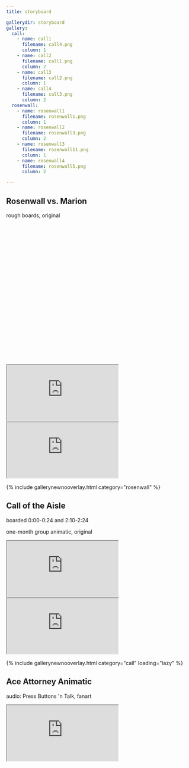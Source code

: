 ```yaml
---
title: storyboard

gallerydir: storyboard
gallery:
  call:
    - name: call1
      filename: call4.png
      column: 1
    - name: call2
      filename: call1.png
      column: 2
    - name: call3
      filename: call2.png
      column: 1
    - name: call4
      filename: call3.png
      column: 2
  rosenwall:
    - name: rosenwall1
      filename: rosenwall1.png
      column: 1
    - name: rosenwall2
      filename: rosenwall3.png
      column: 2
    - name: rosenwall3
      filename: rosenwall11.png
      column: 1
    - name: rosenwall4
      filename: rosenwall5.png
      column: 2

---
```


## Rosenwall vs. Marion

rough boards, original

<div class="medwidth">
  <div class="iframecontainer" style="padding-top: 75%;">
    <iframe src="https://docs.google.com/presentation/d/e/2PACX-1vSNt-p08lkXVxOxN9LYlfd3D6wjL0P-F9T0n3bhQK6__RGEV-X5u6UenXcOAZ1fTfx-ZvPDqaJJLtBe/embed" allowfullscreen="true"></iframe>
  </div>

  <div class="iframecontainer">
    <iframe src="https://www.youtube.com/embed/HUocWaP9yoA" title="rosenwall animatic" allow="fullscreen"></iframe>
  </div>

{% include gallerynewnooverlay.html category="rosenwall" %}

</div>

## Call of the Aisle

boarded 0:00-0:24 and 2:10-2:24

one-month group animatic, original

<div class="medwidth">
  <div class="iframecontainer">
    <iframe src="https://docs.google.com/presentation/d/e/2PACX-1vSI_FV3ZMrKPsQg-LbU25_GCp854OBtFVJ_lDrV2UvUjNRuxvEo3BWkhb_H2QUpfzAcnmQp2EsGc7Lg/embed" allowfullscreen="true"></iframe>
  </div>

  <div class="iframecontainer">
    <iframe src="https://www.youtube.com/embed/gYCeVFCw4Qw" title="call of the aisle animatic" allow="fullscreen"></iframe>
  </div>

{% include gallerynewnooverlay.html category="call" loading="lazy" %}

</div>

## Ace Attorney Animatic

audio: Press Buttons 'n Talk, fanart

<div class="medwidth">
  <div class="iframecontainer">
    <iframe src="https://www.youtube.com/embed/aMQqe8jfeQ8" title="ace attorney animatic" allow="fullscreen"></iframe>
  </div>
</div>
